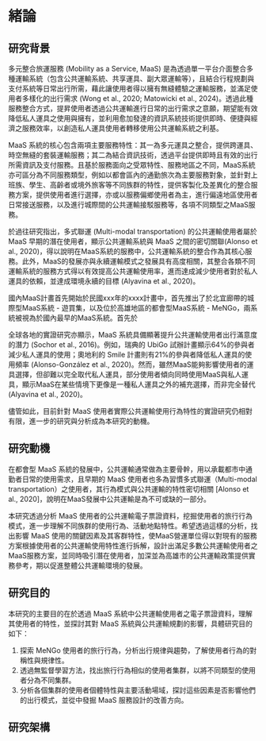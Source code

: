 # 緒論
## 研究背景

多元整合旅運服務 (Mobility as a Service, MaaS) 是為透過單一平台介面整合多種運輸系統（包含公共運輸系統、共享運具、副大眾運輸等），且結合行程規劃與支付系統等日常出行所需，藉此讓使用者得以擁有無縫體驗之運輸服務，並滿足使用者多樣化的出行需求 (Wong et al., 2020; Matowicki et al., 2024)。透過此種服務整合方式，提昇使用者透過公共運輸進行日常的出行需求之意願，期望能有效降低私人運具之使用與擁有，並利用愈加發達的資訊系統技術提供即時、便捷與經濟之服務效率，以創造私人運具使用者轉移使用公共運輸系統之利基。

MaaS 系統的核心包含兩項主要服務特性：其一為多元運具之整合，提供跨運具、時空無縫的套裝運輸服務；其二為結合資訊技術，透過平台提供即時且有效的出行所需資訊及支付服務。且基於服務面向之受眾特性、服務地區之不同，MaaS系統亦可區分為不同服務類型，例如以都會區內的通勤旅次為主要服務對象，並針對上班族、學生、高齡者或境外旅客等不同族群的特性，提供客製化及差異化的整合服務方案，提供使用者進行選擇，亦或以服務偏鄉使用者為主，進行偏遠地區使用者日常接送服務，以及進行城際間的公共運輸接駁服務等，各項不同類型之MaaS服務。

於過往研究指出，多式聯運 (Multi-modal transportation) 的公共運輸使用者屬於 MaaS 早期的潛在使用者，顯示公共運輸系統與 MaaS 之間的密切關聯(Alonso et al., 2020)，得以說明在MaaS系統的服務中，公共運輸系統的整合作為其核心服務。此外，MaaS的發展亦與永續運輸模式之發展具有高度相關，其整合各類不同運輸系統的服務方式得以有效提高公共運輸使用率，進而達成減少使用者對於私人運具的依賴，並達成環境永續的目標 (Alyavina et al., 2020)。

國內MaaS計畫首先開始於民國xxx年的xxxx計畫中，首先推出了於北宜廊帶的城際型MaaS系統 - 遊買集，以及位於高雄地區的都會型MaaS系統 - MeNGo，兩系統被視為於國內最早的MaaS系統。首先於

 全球各地的實證研究亦顯示，MaaS 系統具備顯著提升公共運輸使用者出行滿意度的潛力 (Sochor et al., 2016)。例如，瑞典的 UbiGo 試辦計畫顯示64%的參與者減少私人運具的使用；奧地利的 Smile 計畫則有21%的參與者降低私人運具的使用頻率 (Alonso-González et al., 2020)。然而，雖然MaaS能夠影響使用者的運具選擇，但卻難以完全取代私人運具，部分使用者傾向同時使用MaaS與私人運具，顯示MaaS在某些情境下更像是一種私人運具之外的補充選擇，而非完全替代 (Alyavina et al., 2020)。 

儘管如此，目前針對 MaaS 使用者實際公共運輸使用行為特性的實證研究仍相對有限，進一步的研究與分析成為本研究的動機。

## 研究動機

在都會型 MaaS 系統的發展中，公共運輸通常做為主要骨幹，用以承載都市中通勤者日常的使用需求，且早期的 MaaS 使用者也多為習慣多式聯運（Multi-modal transportation）之使用者，其行為模式與公共運輸的特性密切相關 [Alonso et al., 2020]，說明在MaaS發展中公共運輸是為不可或缺的一部分。

本研究透過分析 MaaS 使用者的公共運輸電子票證資料，挖掘使用者的旅行行為模式，進一步理解不同族群的使用行為、活動地點特性。希望透過這樣的分析，找出影響 MaaS 使用的關鍵因素及其客群特性，使MaaS營運單位得以對現有的服務方案根據使用者的公共運輸使用特性進行拆解，設計出滿足多數公共運輸使用者之MaaS服務方案，並同時吸引潛在使用者，加深並為高雄市的公共運輸政策提供實務參考，期以促進整體公共運輸環境的發展。

## 研究目的

本研究的主要目的在於透過 MaaS 系統中公共運輸使用者之電子票證資料，理解其使用者的特性，並探討其對 MaaS 系統與公共運輸規劃的影響，具體研究目的如下：

1. 探索 MeNGo 使用者的旅行行為，分析出行規律與趨勢，了解使用者行為的對稱性與規律性。
2. 透過無監督學習方法，找出旅行行為相似的使用者集群，以將不同類型的使用者分為不同集群。
3. 分析各個集群的使用者個體特性與主要活動場域，探討這些因素是否影響他們的出行模式，並從中發掘 MaaS 服務設計的改善方向。

## 研究架構







